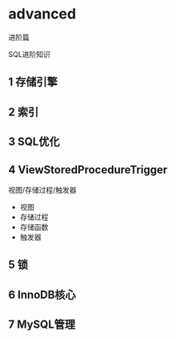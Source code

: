 # advanced
进阶篇

SQL进阶知识
## 1 存储引擎

## 2 索引

## 3 SQL优化

## 4 ViewStoredProcedureTrigger 
视图/存储过程/触发器

- 视图
- 存储过程
- 存储函数
- 触发器
## 5 锁

## 6 InnoDB核心

## 7 MySQL管理